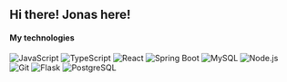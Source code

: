 ## Hi there! Jonas here!

#### My technologies
<p>
  <img src="https://img.shields.io/badge/JavaScript-F7DF1E?logo=javascript&logoColor=black" alt="JavaScript">
  <img src="https://img.shields.io/badge/TypeScript-3178C6?logo=typescript&logoColor=white" alt="TypeScript">
    <img src="https://img.shields.io/badge/React-61DAFB?logo=react&logoColor=white" alt="React">
  <img src="https://img.shields.io/badge/Spring_boot-6DB33F?logo=springboot&logoColor=white" alt="Spring Boot">
  <img src="https://img.shields.io/badge/MySQL-4479A1?logo=mysql&logoColor=white" alt="MySQL">
  <img src="https://img.shields.io/badge/Node.js-5FA04E?logo=nodedotjs&logoColor=white" alt="Node.js">
  <img src="https://img.shields.io/badge/Git-F05032?logo=git&logoColor=white" alt="Git">
  <img src="https://img.shields.io/badge/flask-000000?logo=flask&logoColor=white" alt="Flask">
  <img src="https://img.shields.io/badge/PostgreSQL-4169E1?logo=postgresql&logoColor=white" alt="PostgreSQL">
</p>

